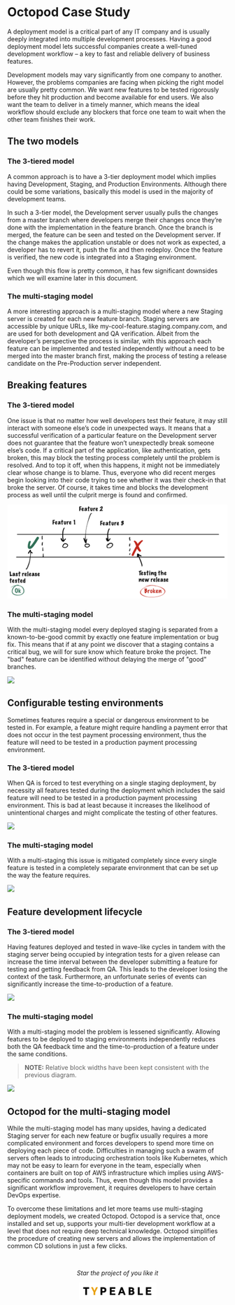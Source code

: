 # Octopod Case Study

A deployment model is a critical part of any IT company and is usually
deeply integrated into multiple development processes. Having a good
deployment model lets successful companies create a well-tuned
development workflow – a key to fast and reliable delivery of business
features.

Development models may vary significantly from one company to another.
However, the problems companies are facing when picking the right model
are usually pretty common. We want new features to be tested rigorously
before they hit production and become available for end users. We also
want the team to deliver in a timely manner, which means the ideal
workflow should exclude any blockers that force one team to wait when
the other team finishes their work.

## The two models
### The 3-tiered model

A common approach is to have a 3-tier deployment model which implies
having Development, Staging, and Production Environments. Although there
could be some variations, basically this model is used in the majority
of development teams.

In such a 3-tier model, the Development server usually pulls the changes
from a master branch where developers merge their changes once they’re
done with the implementation in the feature branch. Once the branch is
merged, the feature can be seen and tested on the Development server. If
the change makes the application unstable or does not work as expected,
a developer has to revert it, push the fix and then redeploy. Once the
feature is verified, the new code is integrated into a Staging
environment.

Even though this flow is pretty common, it has few significant
downsides which we will examine later in this document.

### The multi-staging model

A more interesting approach is a multi-staging model where a new Staging
server is created for each new feature branch. Staging servers are
accessible by unique URLs, like my-cool-feature.staging.company.com, and
are used for both development and QA verification. Albeit from the
developer’s perspective the process is similar, with this approach each
feature can be implemented and tested independently without a need to be
merged into the master branch first, making the process of testing a
release candidate on the Pre-Production server independent.

## Breaking features

### The 3-tiered model

One issue is that no matter how well developers test their feature, it
may still interact with someone else’s code in unexpected ways. It means that a successful
verification of a particular feature on the Development server does not
guarantee that the feature won’t unexpectedly break someone else’s code.
If a critical part of the application, like authentication, gets broken,
this may block the testing process completely until the problem is
resolved. And to top it off, when this happens, it might not be
immediately clear whose change is to blame. Thus, everyone who did
recent merges begin looking into their code trying to see whether it was
their check-in that broke the server. Of course, it takes time and
blocks the development process as well until the culprit merge is found
and confirmed.

![](../images/break1.png)

### The multi-staging model

With the multi-staging model every deployed staging is separated from a known-to-be-good commit by exactly one feature implementation or bug fix. This means that if at any point we discover that a staging contains a critical bug, we will for sure know which feature broke the project. The "bad" feature can be identified without delaying the merge of "good" branches.

![](../images/break2.png)

## Configurable testing environments

Sometimes features require a special or dangerous environment to be tested in. For example, a feature might require handling a payment error that does not occur in the test payment processing environment, thus the feature will need to be tested in a production payment processing environment.

### The 3-tiered model

When QA is forced to test everything on a single staging deployment, by necessity all features tested during the deployment which includes the said feature will need to be tested in a production payment processing environment. This is bad at least because it increases the likelihood of unintentional charges and might complicate the testing of other features.

![](../images/env1.png)

### The multi-staging model

With a multi-staging this issue is mitigated completely since every single feature is tested in a completely separate environment that can be set up the way the feature requires.

![](../images/env2.png)

## Feature development lifecycle

### The 3-tiered model

Having features deployed and tested in wave-like cycles in tandem with the staging server being occupied by integration tests for a given release can increase the time interval between the developer submitting a feature for testing and getting feedback from QA. This leads to the developer losing the context of the task. Furthermore, an unfortunate series of events can significantly increase the time-to-production of a feature.

![](../images/dev1.png)

### The multi-staging model

With a multi-staging model the problem is lessened significantly. Allowing features to be deployed to staging environments independently reduces both the QA feedback time and the time-to-production of a feature under the same conditions.

> **NOTE:** Relative block widths have been kept consistent with the previous diagram.

![](../images/dev2.png)

## Octopod for the multi-staging model

While the multi-staging model has many upsides, having a dedicated Staging server for each new feature or bugfix usually
requires a more complicated environment and forces developers to spend
more time on deploying each piece of code. Difficulties in managing such
a swarm of servers often leads to introducing orchestration tools like
Kubernetes, which may not be easy to learn for everyone in the team,
especially when containers are built on top of AWS infrastructure which
implies using AWS-specific commands and tools. Thus, even though this
model provides a significant workflow improvement, it requires
developers to have certain DevOps expertise.

To overcome these limitations and let more teams use multi-staging
deployment models, we created Octopod. Octopod is a service
that, once installed and set up, supports your multi-tier development
workflow at a level that does not require deep technical knowledge. Octopod
simplifies the procedure of creating new servers and allows the
implementation of common CD solutions in just a few clicks.

<br />

<p align="center">
  <i>Star the project of you like it</i>
</p>

<p align="center"><a href="https://typeable.io"><img src="../../img/typeable_logo.svg" width="177px"></img></a></p>
